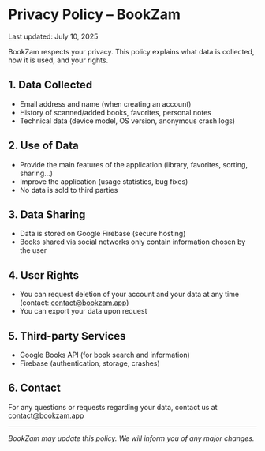# Privacy Policy – BookZam

Last updated: July 10, 2025

BookZam respects your privacy. This policy explains what data is collected, how it is used, and your rights.

## 1. Data Collected
- Email address and name (when creating an account)
- History of scanned/added books, favorites, personal notes
- Technical data (device model, OS version, anonymous crash logs)

## 2. Use of Data
- Provide the main features of the application (library, favorites, sorting, sharing...)
- Improve the application (usage statistics, bug fixes)
- No data is sold to third parties

## 3. Data Sharing
- Data is stored on Google Firebase (secure hosting)
- Books shared via social networks only contain information chosen by the user

## 4. User Rights
- You can request deletion of your account and your data at any time (contact: contact@bookzam.app)
- You can export your data upon request

## 5. Third-party Services
- Google Books API (for book search and information)
- Firebase (authentication, storage, crashes)

## 6. Contact
For any questions or requests regarding your data, contact us at contact@bookzam.app

---

*BookZam may update this policy. We will inform you of any major changes.*
